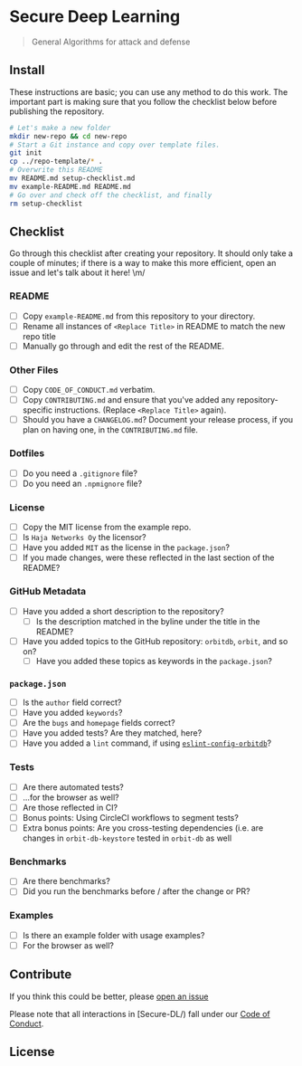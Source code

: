 # Secure Deep Learning

> General Algorithms for attack and defense



## Install

These instructions are basic; you can use any method to do this work. The important part is making sure that you follow the checklist below before publishing the repository.

```sh
# Let's make a new folder
mkdir new-repo && cd new-repo
# Start a Git instance and copy over template files.
git init
cp ../repo-template/* .
# Overwrite this README
mv README.md setup-checklist.md
mv example-README.md README.md
# Go over and check off the checklist, and finally
rm setup-checklist
```

## Checklist

Go through this checklist after creating your repository. It should only take a couple of minutes; if there is a way to make this more efficient, open an issue and let's talk about it here! \m/

### README
- [ ] Copy `example-README.md` from this repository to your directory.
- [ ] Rename all instances of `<Replace Title>` in README to match the new repo title
- [ ] Manually go through and edit the rest of the README.

### Other Files
- [ ] Copy `CODE_OF_CONDUCT.md` verbatim.
- [ ] Copy `CONTRIBUTING.md` and ensure that you've added any repository-specific instructions. (Replace `<Replace Title>` again).
- [ ] Should you have a `CHANGELOG.md`? Document your release process, if you plan on having one, in the `CONTRIBUTING.md` file.

### Dotfiles
- [ ] Do you need a `.gitignore` file?
- [ ] Do you need an `.npmignore` file?

### License
- [ ] Copy the MIT license from the example repo.
- [ ] Is `Haja Networks Oy` the licensor?
- [ ] Have you added `MIT` as the license in the `package.json`?
- [ ] If you made changes, were these reflected in the last section of the README?

### GitHub Metadata
- [ ] Have you added a short description to the repository?
  - [ ] Is the description matched in the byline under the title in the README?
- [ ] Have you added topics to the GitHub repository: `orbitdb`, `orbit`, and so on?
  - [ ] Have you added these topics as keywords in the `package.json`?

### `package.json`

- [ ] Is the `author` field correct?
- [ ] Have you added `keywords`?
- [ ] Are the `bugs` and `homepage` fields correct?
- [ ] Have you added tests? Are they matched, here?
- [ ] Have you added a `lint` command, if using [`eslint-config-orbitdb`](https://github.com/orbitdb/eslint-config-orbitdb)?

### Tests

- [ ] Are there automated tests?
- [ ] ...for the browser as well?
- [ ] Are those reflected in CI?
- [ ] Bonus points: Using CircleCI workflows to segment tests?
- [ ] Extra bonus points: Are you cross-testing dependencies (i.e. are changes in `orbit-db-keystore` tested in `orbit-db` as well

### Benchmarks
- [ ] Are there benchmarks?
- [ ] Did you run the benchmarks before / after the change or PR?

### Examples
- [ ] Is there an example folder with usage examples?
- [ ] For the browser as well?

## Contribute

If you think this could be better, please [open an issue](https://github.com/samatbryan/Secure-DL/issues/new)

Please note that all interactions in [Secure-DL/) fall under our [Code of Conduct](CODE_OF_CONDUCT.md).

## License



